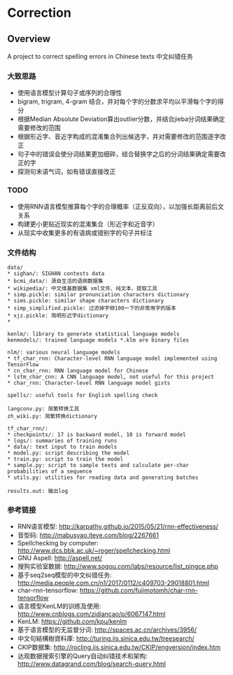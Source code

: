 # Correction

## Overview
A project to correct spelling errors in Chinese texts
中文纠错任务

### 大致思路
* 使用语言模型计算句子或序列的合理性
* bigram, trigram, 4-gram 结合，并对每个字的分数求平均以平滑每个字的得分
* 根据Median Absolute Deviation算出outlier分数，并结合jieba分词结果确定需要修改的范围
* 根据形近字、音近字构成的混淆集合列出候选字，并对需要修改的范围逐字改正
* 句子中的错误会使分词结果更加细碎，结合替换字之后的分词结果确定需要改正的字
* 探测句末语气词，如有错误直接改正

### TODO
* 使用RNN语言模型推算每个字的合理概率（正反双向），以加强长距离前后文关系
* 构建更小更贴近现实的混淆集合（形近字和近音字）
* 从现实中收集更多的有语病或错别字的句子并标注

### 文件结构
```
data/
* sighan/: SIGHAN contests data
* bcmi_data/: 源自生活的语病数据集
* wikipedia/: 中文维基数据集 xml文件、纯文本、提取工具
* simp.pickle: similar pronunciation characters dictionary
* sims.pickle: similar shape characters dictionary
* simp_simplified.pickle: 过滤掉字频100一下的非常用字的版本
* xjz.pickle: 简明形近字dictionary
* 
```
```
kenlm/: library to generate statistical language models
kenmodels/: trained language models *.klm are binary files
```
```
nlm/: various neural language models
* tf_char_rnn: Character-level RNN language model implemented using TensorFlow
* cn_char_rnn: RNN language model for Chinese
* lstm_char_cnn: A CNN language model, not useful for this project
* char_rnn: Character-level RNN language model gists
```
```
spells/: useful tools for English spelling check
```
```
langconv.py: 简繁转换工具
zh_wiki.py: 简繁转换dictionary
```
```
tf_char_rnn/:
* checkpoints/: 17 is backward model, 10 is forward model
* logs/: summaries of training runs
* data/: text input to train models
* model.py: script describing the model
* train.py: script to train the model
* sample.py: script to sample texts and calculate per-char probabilities of a sequence
* utils.py: utilities for reading data and generating batches
```
```
results.out: 输出log
```
### 参考链接
* RNN语言模型: http://karpathy.github.io/2015/05/21/rnn-effectiveness/
* 音型码: http://mabusyao.iteye.com/blog/2267661 
* Spellchecking by computer: http://www.dcs.bbk.ac.uk/~roger/spellchecking.html
* GNU Aspell: http://aspell.net/
* 搜狗实验室数据: http://www.sogou.com/labs/resource/list_pingce.php
* 基于seq2seq模型的中文纠错任务: http://media.people.com.cn/n1/2017/0112/c409703-29018801.html
* char-rnn-tensorflow: https://github.com/fujimotomh/char-rnn-tensorflow
* 语言模型KenLM的训练及使用: http://www.cnblogs.com/zidiancao/p/6067147.html
* KenLM: https://github.com/kpu/kenlm
* 基于语言模型的无监督分词: http://spaces.ac.cn/archives/3956/
* 中文句結構樹資料庫: http://turing.iis.sinica.edu.tw/treesearch/
* CKIP数据集: http://rocling.iis.sinica.edu.tw/CKIP/engversion/index.htm
* 达观数据搜索引擎的Query自动纠错技术和架构: http://www.datagrand.com/blog/search-query.html

